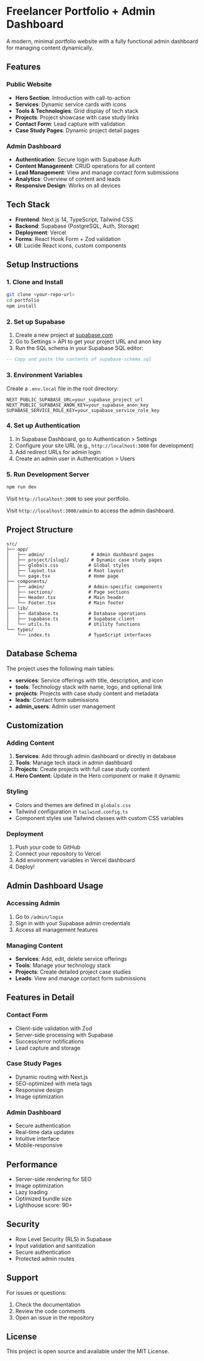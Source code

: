 # Freelancer Portfolio + Admin Dashboard

A modern, minimal portfolio website with a fully functional admin dashboard for managing content dynamically.

## Features

### Public Website
- **Hero Section**: Introduction with call-to-action
- **Services**: Dynamic service cards with icons
- **Tools & Technologies**: Grid display of tech stack
- **Projects**: Project showcase with case study links
- **Contact Form**: Lead capture with validation
- **Case Study Pages**: Dynamic project detail pages

### Admin Dashboard
- **Authentication**: Secure login with Supabase Auth
- **Content Management**: CRUD operations for all content
- **Lead Management**: View and manage contact form submissions
- **Analytics**: Overview of content and leads
- **Responsive Design**: Works on all devices

## Tech Stack

- **Frontend**: Next.js 14, TypeScript, Tailwind CSS
- **Backend**: Supabase (PostgreSQL, Auth, Storage)
- **Deployment**: Vercel
- **Forms**: React Hook Form + Zod validation
- **UI**: Lucide React icons, custom components

## Setup Instructions

### 1. Clone and Install

```bash
git clone <your-repo-url>
cd portfolio
npm install
```

### 2. Set up Supabase

1. Create a new project at [supabase.com](https://supabase.com)
2. Go to Settings > API to get your project URL and anon key
3. Run the SQL schema in your Supabase SQL editor:

```sql
-- Copy and paste the contents of supabase-schema.sql
```

### 3. Environment Variables

Create a `.env.local` file in the root directory:

```env
NEXT_PUBLIC_SUPABASE_URL=your_supabase_project_url
NEXT_PUBLIC_SUPABASE_ANON_KEY=your_supabase_anon_key
SUPABASE_SERVICE_ROLE_KEY=your_supabase_service_role_key
```

### 4. Set up Authentication

1. In Supabase Dashboard, go to Authentication > Settings
2. Configure your site URL (e.g., `http://localhost:3000` for development)
3. Add redirect URLs for admin login
4. Create an admin user in Authentication > Users

### 5. Run Development Server

```bash
npm run dev
```

Visit `http://localhost:3000` to see your portfolio.

Visit `http://localhost:3000/admin` to access the admin dashboard.

## Project Structure

```
src/
├── app/
│   ├── admin/                 # Admin dashboard pages
│   ├── project/[slug]/        # Dynamic case study pages
│   ├── globals.css           # Global styles
│   ├── layout.tsx            # Root layout
│   └── page.tsx              # Home page
├── components/
│   ├── admin/                # Admin-specific components
│   ├── sections/             # Page sections
│   ├── Header.tsx            # Main header
│   └── Footer.tsx            # Main footer
├── lib/
│   ├── database.ts           # Database operations
│   ├── supabase.ts           # Supabase client
│   └── utils.ts              # Utility functions
└── types/
    └── index.ts              # TypeScript interfaces
```

## Database Schema

The project uses the following main tables:

- **services**: Service offerings with title, description, and icon
- **tools**: Technology stack with name, logo, and optional link
- **projects**: Projects with case study content and metadata
- **leads**: Contact form submissions
- **admin_users**: Admin user management

## Customization

### Adding Content

1. **Services**: Add through admin dashboard or directly in database
2. **Tools**: Manage tech stack in admin dashboard
3. **Projects**: Create projects with full case study content
4. **Hero Content**: Update in the Hero component or make it dynamic

### Styling

- Colors and themes are defined in `globals.css`
- Tailwind configuration in `tailwind.config.ts`
- Component styles use Tailwind classes with custom CSS variables

### Deployment

1. Push your code to GitHub
2. Connect your repository to Vercel
3. Add environment variables in Vercel dashboard
4. Deploy!

## Admin Dashboard Usage

### Accessing Admin
1. Go to `/admin/login`
2. Sign in with your Supabase admin credentials
3. Access all management features

### Managing Content
- **Services**: Add, edit, delete service offerings
- **Tools**: Manage your technology stack
- **Projects**: Create detailed project case studies
- **Leads**: View and manage contact form submissions

## Features in Detail

### Contact Form
- Client-side validation with Zod
- Server-side processing with Supabase
- Success/error notifications
- Lead capture and storage

### Case Study Pages
- Dynamic routing with Next.js
- SEO-optimized with meta tags
- Responsive design
- Image optimization

### Admin Dashboard
- Secure authentication
- Real-time data updates
- Intuitive interface
- Mobile-responsive

## Performance

- Server-side rendering for SEO
- Image optimization
- Lazy loading
- Optimized bundle size
- Lighthouse score: 90+

## Security

- Row Level Security (RLS) in Supabase
- Input validation and sanitization
- Secure authentication
- Protected admin routes

## Support

For issues or questions:
1. Check the documentation
2. Review the code comments
3. Open an issue in the repository

## License

This project is open source and available under the MIT License.
